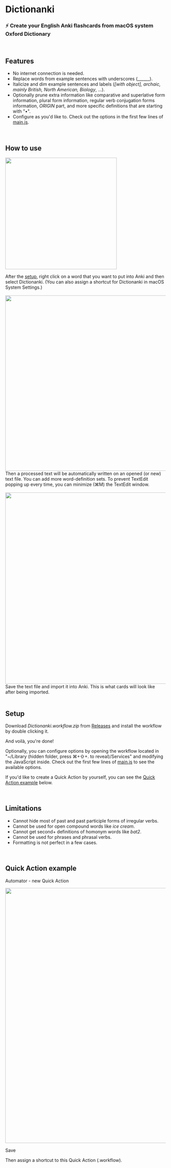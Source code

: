 # Dictionanki

### ⚡️ Create your English Anki flashcards from macOS system Oxford Dictionary
<br>

## Features
- No internet connection is needed.
- Replace words from example sentences with underscores (______).
- Italicize and dim example sentences and labels (*[with object], archaic, mainly British, North American, Biology*, ...).
- Optionally prune extra information like comparative and superlative form information, plural form information, regular verb conjugation forms information, *ORIGIN* part, and more specific definitions that are starting with "•".
- Configure as you'd like to. Check out the options in the first few lines of [main.js](https://github.com/seungwoochoe/dictionanki/blob/main/main.js).

<br/>

## How to use
<img src="https://github.com/seungwoochoe/dictionanki/blob/main/images/1.jpg" width="350">  

After the [setup](https://github.com/seungwoochoe/dictionanki#Setup), right click on a word that you want to put into Anki and then select Dictionanki.
(You can also assign a shortcut for Dictionanki in macOS System Settings.)
<br/>
<br/>
<img src="https://github.com/seungwoochoe/dictionanki/blob/main/images/2.png" width="550">  
Then a processed text will be automatically written on an opened (or new) text file. You can add more word-definition sets. To prevent TextEdit popping up every time, you can minimize (⌘M) the TextEdit window.
<br/>
<br/>
<img src="https://github.com/seungwoochoe/dictionanki/blob/main/images/3-1.png" width="600">  
Save the text file and import it into Anki. This is what cards will look like after being imported.
<br/>
<br/>

## Setup
Download *Dictionanki.workflow.zip* from [Releases](https://github.com/seungwoochoe/dictionanki/releases) and install the workflow by double clicking it.

And voilà, you're done!

Optionally, you can configure options by opening the workflow located in "~/Library (hidden folder, press ⌘+⇧+. to reveal)/Services" and modifying the JavaScript inside. Check out the first few lines of [main.js](https://github.com/seungwoochoe/dictionanki/blob/main/main.js) to see the available options.

If you'd like to create a Quick Action by yourself, you can see the [Quick Action example](https://github.com/seungwoochoe/dictionanki#quick-action-example) below.

<br/>

## Limitations
- Cannot hide most of past and past participle forms of irregular verbs.
- Cannot be used for open compound words like *ice cream*.
- Cannot get second+ definitions of homonym words like *bat2*.
- Cannot be used for phrases and phrasal verbs.
- Formatting is not perfect in a few cases.
<br/>

## Quick Action example
  
Automator - new Quick Action  
  
<img src="https://github.com/seungwoochoe/dictionanki/blob/main/images/4.png" width="800">  
  
Save
  
Then assign a shortcut to this Quick Action (.workflow).
